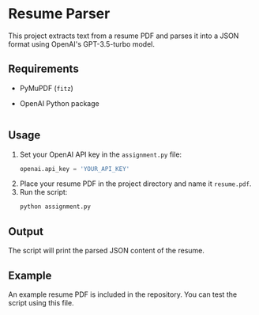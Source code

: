 # Resume Parser

This project extracts text from a resume PDF and parses it into a JSON format using OpenAI's GPT-3.5-turbo model.

## Requirements

- PyMuPDF (`fitz`)
- OpenAI Python package

  ```

## Usage

1. Set your OpenAI API key in the `assignment.py` file:
    ```python
    openai.api_key = 'YOUR_API_KEY'
    ```
2. Place your resume PDF in the project directory and name it `resume.pdf`.
3. Run the script:
    ```bash
    python assignment.py
    ```

## Output

The script will print the parsed JSON content of the resume.

## Example

An example resume PDF is included in the repository. You can test the script using this file.

